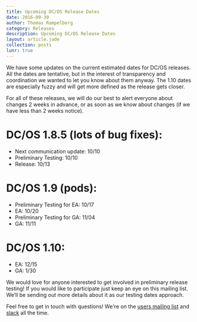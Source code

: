 ```yaml
---
title: Upcoming DC/OS Release Dates
date: 2016-09-30
author: Thomas Rampelberg
category: Releases
description: Upcoming DC/OS Release Dates
layout: article.jade
collection: posts
lunr: true
---
```


We have some updates on the current estimated dates for DC/OS releases. All the dates are tentative, but in the interest of transparency and coordination we wanted to let you know about them anyway. The 1.10 dates are especially fuzzy and will get more defined as the release gets closer.

For all of these releases, we will do our best to alert everyone about changes 2 weeks in advance, or as soon as we know about changes (if we have less than 2 weeks notice).

# DC/OS 1.8.5 (lots of bug fixes):

- Next communication update: 10/10
- Preliminary Testing: 10/10
- Release: 10/13

# DC/OS 1.9 (pods):
- Preliminary Testing for EA: 10/17
- EA: 10/20
- Preliminary Testing for GA: 11/04
- GA: 11/11

# DC/OS 1.10:

- EA: 12/15
- GA: 1/30

We would love for anyone interested to get involved in preliminary release testing! If you would like to participate just keep an eye on this mailing list. We’ll be sending out more details about it as our testing dates approach.

Feel free to get in touch with questions! We're on the [users mailing list][list] and [slack][slack] all the time.

[list]: https://groups.google.com/a/dcos.io/d/forum/users
[slack]: http://chat.dcos.io/
